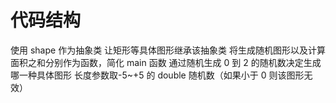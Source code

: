 # 代码结构

使用 shape 作为抽象类
让矩形等具体图形继承该抽象类
将生成随机图形以及计算面积之和分别作为函数，简化 main 函数
通过随机生成 0 到 2 的随机数决定生成哪一种具体图形
长度参数取-5~+5 的 double 随机数（如果小于 0 则该图形无效）
